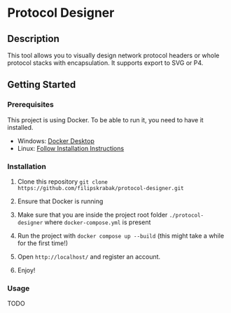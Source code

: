 # Protocol Designer

## Description
This tool allows you to visually design network protocol headers or whole protocol stacks with encapsulation. It supports export to SVG or P4.  

## Getting Started

### Prerequisites
This project is using Docker. To be able to run it, you need to have it installed.

- Windows: [Docker Desktop](https://www.docker.com/products/docker-desktop/)
- Linux: [Follow Installation Instructions](https://docs.docker.com/engine/install/debian/)

### Installation
1. Clone this repository
``` git clone https://github.com/filipskrabak/protocol-designer.git ```

2. Ensure that Docker is running

3. Make sure that you are inside the project root folder `./protocol-designer` where `docker-compose.yml` is present

4. Run the project with ```docker compose up --build``` (this might take a while for the first time!)

5. Open `http://localhost/` and register an account. 

6. Enjoy!

### Usage

TODO